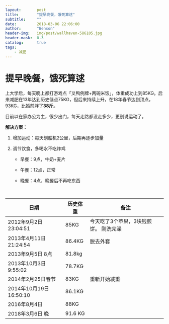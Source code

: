 ```yaml
---
layout:       post
title:        "提早晚餐，饿死算逑"
subtitle:     ""
date:         2018-03-06 22:06:00
author:       "Benson"
header-img:   img/post/wallhaven-586105.jpg
header-mask:  0.3
catalog:      true
tags:
    - 减肥
---
```

# 提早晚餐，饿死算逑

上大学后，每天晚上都打游戏点「叉鸭例牌+两碗米饭」，体重成功上到85KG。后来减肥在13年达到历史低点75KG，但后来持续上升，在18年春节达到顶点，93KG，比婚前胖了**38斤**。

目前以在家办公为主，很少出门，每天走路都没走多少，更别说运动了。

**解决方案：**

1. 增加运动：每天划船机2公里，后期再逐步加量

2. 调节饮食，多喝水不吃炸鸡

   * 早餐：9点，牛奶+麦片

   * 午餐：12点，正常

   * 晚餐：4点，晚餐后不再吃东西

     ​

日期|历史体重|备注
-|-|-
2012年9月2日23:04:51 |85KG|今天吃了3个苹果，3块钱煎饼。 刚洗完澡
2013年4月11日21:24:54 |86.4KG|  脱去外套
2013年9月5日 8点 |  81.8kg
2013年10月3日9:55:02 |  78.7KG
2014年2月25日春节 |  83KG | 重新开始减重
2014年10月19日16:50:10 | 86.1KG
2016年8月4日 | 88KG
2018年3月6日 晚 | 91.6 KG